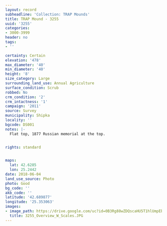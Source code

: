 ```yaml
---
layout: record
subheadline: 'Collection: TRAP Mounds'
title: TRAP Mound - 3255
uuid: '3255'
categories:
- 3000-3999
header: no
tags:
- ''

certainty: Certain
elevation: '478'
max_diameter: '40'
min_diameter: '40'
height: '8'
size_category: Large
surrounding_land_use: Annual Agriculture
surface_condition: Scrub
robbed: No
crm_condition: '2'
crm_intactness: '1'
campaign: '2011'
source: Survey
municipality: Shipka
locality: ''
bgcode: DS001
notes: |-
  Flat top, 1877 Russian memorial at the top.


rights: standard


maps:
  lat: 42.6285
  lon: 25.2442
date: 2018-06-04
land_use_source: Photo
photo: Good
bg_code: ''
akb_code: ''
latitude: '42.689877'
longitude: '25.353063'
images:
- image_path: https://drive.google.com/uc?id=0B3Rg88wZDQscaHU5T1hlUmpEbVE
  title: 3255_Overview_W_Scales.JPG
---
```

